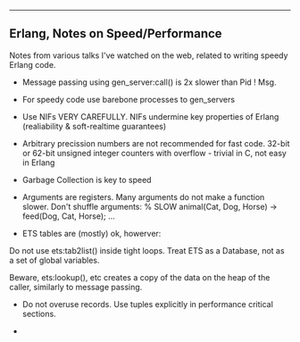 ------------------------------------
Erlang, Notes on Speed/Performance
------------------------------------

Notes from various talks I've watched on the web, related to writing speedy Erlang code.


  * Message passing using gen_server:call() is 2x slower than Pid ! Msg.

  * For speedy code use barebone processes to gen_servers

  * Use NIFs VERY CAREFULLY. NIFs undermine key properties of Erlang (realiability & soft-realtime guarantees)

  * Arbitrary precission numbers are not recommended for fast code. 32-bit or 62-bit unsigned integer counters with overflow - trivial in C, not easy in Erlang

  * Garbage Collection is key to speed

  * Arguments are registers. Many arguments do not make a function slower. Don't shuffle arguments:
  % SLOW
  animal(Cat, Dog, Horse) ->
    feed(Dog, Cat, Horse);
    ...

  * ETS tables are (mostly) ok, howerver:

  Do not use ets:tab2list() inside tight loops. Treat ETS as a Database, not as a set of global variables.

  Beware, ets:lookup(), etc creates a copy of the data on the heap of the caller, similarly to message passing.

  * Do not overuse records. Use tuples explicitly in performance critical sections.

  *